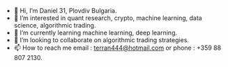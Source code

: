- 👋 Hi, I’m Daniel 31, Plovdiv Bulgaria.
- 👀 I’m interested in quant research, crypto, machine learning, data science, algorithmic trading.
- 🌱 I’m currently learning machine learning, deep learning.
- 💞️ I’m looking to collaborate on algorithmic trading strategies.
- 📫 How to reach me email : terran444@hotmail.com  or phone : +359 88 807 2130.

<!---
deadvin/deadvin is a ✨ special ✨ repository because its `README.md` (this file) appears on your GitHub profile.
You can click the Preview link to take a look at your changes.
--->
